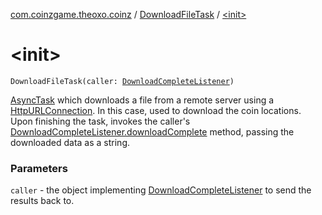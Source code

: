 [com.coinzgame.theoxo.coinz](../index.md) / [DownloadFileTask](index.md) / [&lt;init&gt;](.)

# &lt;init&gt;

`DownloadFileTask(caller: `[`DownloadCompleteListener`](../-download-complete-listener/index.md)`)`

[AsyncTask](#) which downloads a file from a remote server using a [HttpURLConnection](http://docs.oracle.com/javase/6/docs/api/java/net/HttpURLConnection.html).
In this case, used to download the coin locations.
Upon finishing the task, invokes the caller's [DownloadCompleteListener.downloadComplete](../-download-complete-listener/download-complete.md) method,
passing the downloaded data as a string.

### Parameters

`caller` - the object implementing [DownloadCompleteListener](../-download-complete-listener/index.md) to send the results back to.